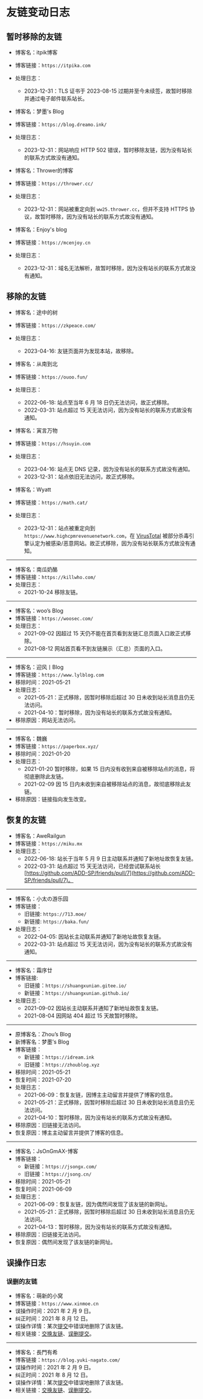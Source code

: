 # 友链变动日志

## 暂时移除的友链

* 博客名：itpik博客
* 博客链接：`https://itpika.com`
* 处理日志：
    * 2023-12-31：TLS 证书于 2023-08-15 过期并至今未续签，故暂时移除并通过电子邮件联系站长。

* 博客名：梦墨’s Blog
* 博客链接：`https://blog.dreamo.ink/`
* 处理日志：
    * 2023-12-31：网站响应 HTTP 502 错误，暂时移除友链，因为没有站长的联系方式故没有通知。

* 博客名：Thrower的博客
* 博客链接：`https://thrower.cc/`
* 处理日志：
    * 2023-12-31：网站被重定向到 `ww25.thrower.cc`，但并不支持 HTTPS 协议，故暂时移除，因为没有站长的联系方式故没有通知。

* 博客名：Enjoy's blog
* 博客链接：`https://mcenjoy.cn`
* 处理日志：
    * 2023-12-31：域名无法解析，故暂时移除，因为没有站长的联系方式故没有通知。

## 移除的友链

* 博客名：途中的树
* 博客链接：`https://zkpeace.com/`
* 处理日志：
    * 2023-04-16: 友链页面并为发现本站，故移除。

* 博客名：从南到北
* 博客链接：`https://ouoo.fun/`
* 处理日志：
    * 2022-06-18: 站点至当年 6 月 18 日仍无法访问，故正式移除。
    * 2022-03-31: 站点超过 15 天无法访问，因为没有站长的联系方式故没有通知。

* 博客名：寅言万物
* 博客链接：`https://hsuyin.com`
* 处理日志：
    * 2023-04-16: 站点无 DNS 记录，因为没有站长的联系方式故没有通知。
    * 2023-12-31：站点依旧无法访问，故正式移除。

* 博客名：Wyatt
* 博客链接：`https://math.cat/`
* 处理日志：
    * 2023-12-31：站点被重定向到 `https://www.highcpmrevenuenetwork.com`，在
    [VirusTotal](https://www.virustotal.com/gui/url/6e70a20eebb7d5a371f69db5c967f72bde7c21019635eefd177fbfa142a8fdcd/detection)
    被部分杀毒引擎认定为被感染/恶意网站。故正式移除，因为没有站长联系方式故没有通知。

***

* 博客名：南瓜奶酪
* 博客链接：`https://killwho.com/`
* 处理日志：
    * 2021-10-24 移除友链。

***

* 博客名：woo’s Blog
* 博客链接：`https://woosec.com/`
* 处理日志：
    * 2021-09-02 因超过 15 天仍不能在首页看到友链汇总页面入口故正式移除。
    * 2021-08-12 网站首页看不到友链展示（汇总）页面的入口。

***

* 博客名：迎风丨Blog
* 博客链接：`https://www.lylblog.com`
* 移除时间：2021-05-21
* 处理日志：
  * 2021-05-21：正式移除，因暂时移除后超过 30 日未收到站长消息且仍无法访问。
  * 2021-04-10：暂时移除，因为没有站长的联系方式故没有通知。
* 移除原因：网站无法访问。

***

* 博客名：魏巍
* 博客链接：`https://paperbox.xyz/`
* 移除时间：2021-01-20
* 处理日志：
  * 2021-01-20 暂时移除，如果 15 日内没有收到来自被移除站点的消息，将彻底删除此友链。
  * 2021-02-09 因 15 日内未收到来自被移除站点的消息，故彻底移除此友链。
* 移除原因：链接指向发生改变。

## 恢复的友链

* 博客名：AweRailgun
* 博客链接：`https://miku.mx`
* 处理日志：
    * 2022-06-18: 站长于当年 5 月 9 日主动联系并通知了新地址故恢复友链。
    * 2022-03-31: 站点超过 15 天无法访问，已经尝试联系站长 [https://github.com/ADD-SP/friends/pull/7](https://github.com/ADD-SP/friends/pull/7)。

***

* 博客名：小太の游乐园
* 博客链接：
    * 旧链接: `https://713.moe/`
    * 新链接: `https://baka.fun/`
* 处理日志：
    * 2022-04-05: 因站长主动联系并通知了新地址故恢复友链。
    * 2022-03-31: 站点超过 15 天无法访问，因为没有站长的联系方式故没有通知。

***

* 博客名：霜序廿
* 博客链接:
    * 旧链接：`https://shuangxunian.gitee.io/`
    * 新链接：`https://shuangxunian.github.io/`
* 处理日志：
    * 2021-09-02 因站长主动联系并通知了新地址故恢复友链。
    * 2021-08-04 因网站 404 超过 15 天故暂时移除。

***

* 原博客名：Zhou’s Blog
* 新博客名：梦墨’s Blog
* 博客链接：
    * 新链接：`https://idream.ink`
    * 旧链接：`https://zhoublog.xyz`
* 移除时间：2021-05-21
* 恢复时间：2021-07-20
* 处理日志：
    * 2021-06-09：恢复友链，因博主主动留言并提供了博客的信息。
    * 2021-05-21：正式移除，因暂时移除后超过 30 日未收到站长消息且仍无法访问。
    * 2021-04-10：暂时移除，因为没有站长的联系方式故没有通知。
* 移除原因：旧链接无法访问。
* 恢复原因：博主主动留言并提供了博客的信息。

***

* 博客名：JsOnGmAX-博客
* 博客链接：
  * 新链接：`https://jsongx.com/`
  * 旧链接：`https://jsong.cn/`
* 移除时间：2021-05-21
* 恢复时间：2021-06-09
* 处理日志：
  * 2021-06-09：恢复友链，因为偶然间发现了该友链的新网址。
  * 2021-05-21：正式移除，因暂时移除后超过 30 日未收到站长消息且仍无法访问。
  * 2021-04-13：暂时移除，因为没有站长的联系方式故没有通知。
* 移除原因：旧链接无法访问。
* 恢复原因：偶然间发现了该友链的新网址。

## 误操作日志

### 误删的友链

* 博客名：萌新的小窝
* 博客链接：`https://www.xinmoe.cn`
* 误操作时间：2021 年 2 月 9 日。
* 纠正时间：2021 年 8 月 12 日。
* 误操作详情：某次[提交](https://github.com/ADD-SP/friends/commit/a81be8c73774e8c7ac2c3d10efeb738c7073e6c7#diff-1b87bcddb8cf85a9f1782f31170f4720b3bf1b5fd2aab5f8a5cdde8cdd6c4519)中错误地删除了该友链。
* 相关链接：[交换友链](https://github.com/ADD-SP/friends/pull/5)、[误删提交](https://github.com/ADD-SP/friends/commit/a81be8c73774e8c7ac2c3d10efeb738c7073e6c7#diff-1b87bcddb8cf85a9f1782f31170f4720b3bf1b5fd2aab5f8a5cdde8cdd6c4519)。

***

* 博客名：長門有希
* 博客链接：`https://blog.yuki-nagato.com/`
* 误操作时间：2021 年 2 月 9 日。
* 纠正时间：2021 年 8 月 12 日。
* 误操作详情：某次[提交](https://github.com/ADD-SP/friends/commit/a81be8c73774e8c7ac2c3d10efeb738c7073e6c7#diff-1b87bcddb8cf85a9f1782f31170f4720b3bf1b5fd2aab5f8a5cdde8cdd6c4519)中错误地删除了该友链。
* 相关链接：[交换友链](https://github.com/ADD-SP/friends/pull/3)、[误删提交](https://github.com/ADD-SP/friends/commit/a81be8c73774e8c7ac2c3d10efeb738c7073e6c7#diff-1b87bcddb8cf85a9f1782f31170f4720b3bf1b5fd2aab5f8a5cdde8cdd6c4519)。